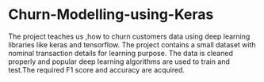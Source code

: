 # Churn-Modelling-using-Keras
The project teaches us ,how to churn customers data using deep learning libraries like keras and tensorflow. The project contains a small dataset with nominal transaction details for learning purpose. The data is cleaned properly and popular deep learning algorithms  are used to train and test.The required F1 score and accuracy are acquired.
